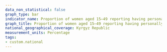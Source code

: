 ```yaml
---
data_non_statistical: false
graph_type: bar
indicator_name: Proportion of women aged 15–49 reporting having personally felt discriminated against or harassed in the previous 12 months on the basis of a ground of discrimination prohibited under international human rights law
graph_title: Proportion of women aged 15–49 reporting having personally felt discriminated against or harassed in the previous 12 months on the basis of a ground of discrimination prohibited under international human rights law
national_geographical_coverage: Kyrgyz Republic
measurement_units: Percentage
tags:
- custom.national
---
```

